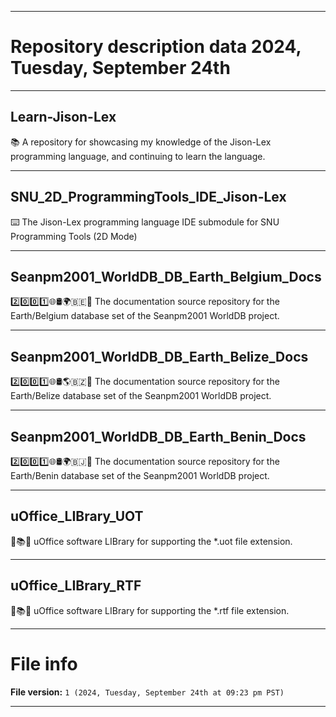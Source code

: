 
***

# Repository description data 2024, Tuesday, September 24th

---

## Learn-Jison-Lex

📚️ A repository for showcasing my knowledge of the Jison-Lex programming language, and continuing to learn the language. 

---

## SNU_2D_ProgrammingTools_IDE_Jison-Lex

⌨️ The Jison-Lex programming language IDE submodule for SNU Programming Tools (2D Mode)

---

## Seanpm2001_WorldDB_DB_Earth_Belgium_Docs

2️⃣️0️⃣️0️⃣️1️⃣️🌐️🛢️🌍️🇧🇪️📖️ The documentation source repository for the Earth/Belgium database set of the Seanpm2001 WorldDB project. 

---

## Seanpm2001_WorldDB_DB_Earth_Belize_Docs

2️⃣️0️⃣️0️⃣️1️⃣️🌐️🛢️🌎️🇧🇿️📖️ The documentation source repository for the Earth/Belize database set of the Seanpm2001 WorldDB project. 

---

## Seanpm2001_WorldDB_DB_Earth_Benin_Docs

2️⃣️0️⃣️0️⃣️1️⃣️🌐️🛢️🌍️🇧🇯️📖️ The documentation source repository for the Earth/Benin database set of the Seanpm2001 WorldDB project. 

---

## uOffice_LIBrary_UOT

📙️📚️💾️ uOffice software LIBrary for supporting the *.uot file extension.

---

## uOffice_LIBrary_RTF

📙️📚️💾️ uOffice software LIBrary for supporting the *.rtf file extension.

***

# File info

**File version:** `1 (2024, Tuesday, September 24th at 09:23 pm PST)`

***

